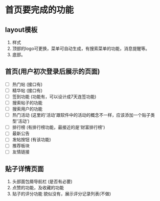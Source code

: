 # 首页要完成的功能

## layout模板

1. 样式
1. 顶部的logo可更换，菜单可自动生成，有搜索菜单的功能，消息提醒等。
1. 底部。

## 首页(用户初次登录后展示的页面)

- [ ] 热门帖 (接口有)
- [ ] 精华帖 (接口有)
- [ ] 签到功能 (功能有，可以设计成7天连签功能)
- [ ] 搜索帖子的功能
- [ ] 搜索用户的功能
- [ ] 热门活动 (这里的'活动'跟软件中的活动的概念不一样，应该添加一个贴子类型'活动')
- [ ] 排行榜   (有排行榜功能，最接近的是'财富排行榜')
- [ ] 最新公告
- [ ] 发帖按钮  (有该功能)
- [ ] 推荐板块
- [ ] 友情链接

## 贴子详情页面
1. 头部面包屑导航栏 (是否有必要)
1. 点赞的功能，及收藏的功能
1. 贴子的评分功能 貌似没有，展示评分记录列表(不做)
